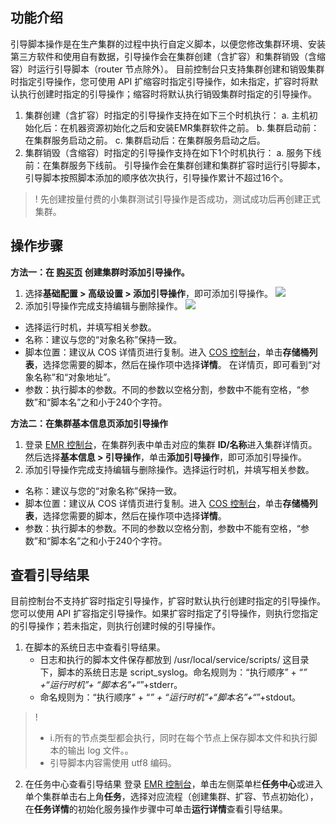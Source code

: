 ## 功能介绍
引导脚本操作是在生产集群的过程中执行自定义脚本，以便您修改集群环境、安装第三方软件和使用自有数据，引导操作会在集群创建（含扩容）和集群销毁（含缩容）时运行引导脚本（router 节点除外）。
目前控制台只支持集群创建和销毁集群时指定引导操作，您可使用 API 扩缩容时指定引导操作，如未指定，扩容时将默认执行创建时指定的引导操作；缩容时将默认执行销毁集群时指定的引导操作。
1. 集群创建（含扩容）时指定的引导操作支持在如下三个时机执行：
	a. 主机初始化后：在机器资源初始化之后和安装EMR集群软件之前。
	b. 集群启动前：在集群服务启动之前。
	c. 集群启动后：在集群服务启动之后。
2. 集群销毁（含缩容）时指定的引导操作支持在如下1个时机执行：
	a. 服务下线前：在集群服务下线前。
	引导操作会在集群创建和集群扩容时运行引导脚本，引导脚本按照脚本添加的顺序依次执行，引导操作累计不超过16个。

>! 先创建按量付费的小集群测试引导操作是否成功，测试成功后再创建正式集群。


## 操作步骤
**方法一：在 [购买页](https://buy.cloud.tencent.com/emr) 创建集群时添加引导操作。**
1. 选择**基础配置 > 高级设置 > 添加引导操作**，即可添加引导操作。
![](https://staticintl.cloudcachetci.com/yehe/backend-news/PWQj517_%E5%9B%BD%E9%99%85%E7%AB%9928.png)
2. 添加引导操作完成支持编辑与删除操作。
![](https://staticintl.cloudcachetci.com/yehe/backend-news/Ydc9720_%E5%9B%BD%E9%99%85%E7%AB%9929.png)
 - 选择运行时机，并填写相关参数。
 - 名称：建议与您的“对象名称”保持一致。
 - 脚本位置：建议从 COS 详情页进行复制。进入 [COS 控制台](https://console.cloud.tencent.com/cos5)，单击**存储桶列表**，选择您需要的脚本，然后在操作项中选择**详情**。
在详情页，即可看到“对象名称”和“对象地址”。
 - 参数：执行脚本的参数。不同的参数以空格分割，参数中不能有空格，“参数”和“脚本名”之和小于240个字符。

**方法二：在集群基本信息页添加引导操作**
1. 登录 [EMR 控制台](https://console.cloud.tencent.com/emr)，在集群列表中单击对应的集群 **ID/名称**进入集群详情页。然后选择**基本信息 > 引导操作**，单击**添加引导操作**，即可添加引导操作。
2. 添加引导操作完成支持编辑与删除操作。选择运行时机，并填写相关参数。
 - 名称：建议与您的“对象名称”保持一致。
 - 脚本位置：建议从 COS 详情页进行复制。进入 [COS 控制台](https://console.cloud.tencent.com/cos5)，单击**存储桶列表**，选择您需要的脚本，然后在操作项中选择**详情**。
 - 参数：执行脚本的参数。不同的参数以空格分割，参数中不能有空格，“参数”和“脚本名”之和小于240个字符。

## 查看引导结果
目前控制台不支持扩容时指定引导操作，扩容时默认执行创建时指定的引导操作。您可以使用 API 扩容指定引导操作。如果扩容时指定了引导操作，则执行您指定的引导操作；若未指定，则执行创建时候的引导操作。
1. 在脚本的系统日志中查看引导结果。
	- 日志和执行的脚本文件保存都放到 /usr/local/service/scripts/ 这目录下，脚本的系统日志是 script_syslog。命名规则为：“执行顺序” + “_” +“运行时机”+ “脚本名”+“_”+stderr。
	- 命名规则为：“执行顺序” + “_” + “运行时机”+“脚本名”+“_”+stdout。
>! 
>- i.所有的节点类型都会执行，同时在每个节点上保存脚本文件和执行脚本的输出 log 文件。。
>- 引导脚本内容需使用 utf8 编码。

2. 在任务中心查看引导结果
登录 [EMR 控制台](https://console.cloud.tencent.com/emr)，单击左侧菜单栏**任务中心**或进入单个集群单击右上角**任务**，选择对应流程（创建集群、扩容、节点初始化），在**任务详情**的初始化服务操作步骤中可单击**运行详情**查看引导结果。
